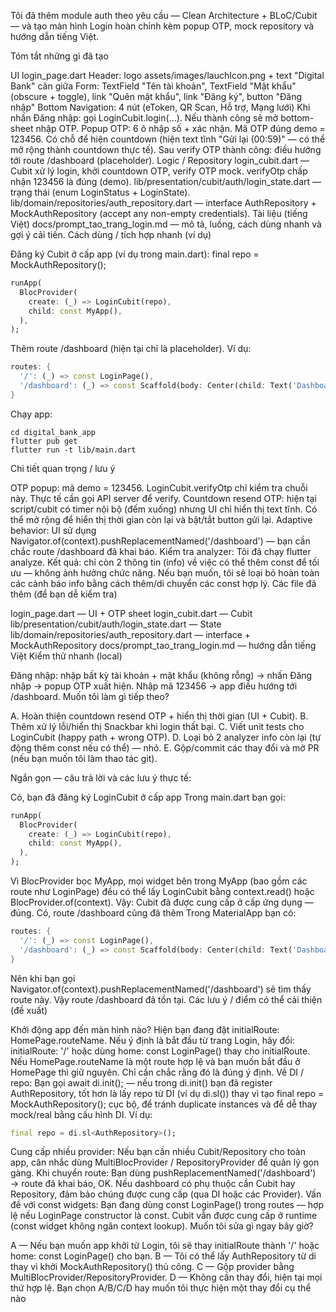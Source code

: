 Tôi đã thêm module auth theo yêu cầu — Clean Architecture + BLoC/Cubit — và tạo màn hình Login hoàn chỉnh kèm popup OTP, mock repository và hướng dẫn tiếng Việt.

Tóm tắt những gì đã tạo

UI
login_page.dart
Header: logo assets/images/lauchIcon.png + text "Digital Bank" căn giữa
Form: TextField "Tên tài khoản", TextField "Mật khẩu" (obscure + toggle), link "Quên mật khẩu", link "Đăng ký", button "Đăng nhập"
Bottom Navigation: 4 nút (eToken, QR Scan, Hỗ trợ, Mạng lưới)
Khi nhấn Đăng nhập: gọi LoginCubit.login(...). Nếu thành công sẽ mở bottom-sheet nhập OTP.
Popup OTP: 6 ô nhập số + xác nhận. Mã OTP đúng demo = 123456. Có chỗ để hiện countdown (hiện text tĩnh "Gửi lại (00:59)" — có thể mở rộng thành countdown thực tế).
Sau verify OTP thành công: điều hướng tới route /dashboard (placeholder).
Logic / Repository
login_cubit.dart — Cubit xử lý login, khởi countdown OTP, verify OTP mock.
verifyOtp chấp nhận 123456 là đúng (demo).
lib/presentation/cubit/auth/login_state.dart — trạng thái (enum LoginStatus + LoginState).
lib/domain/repositories/auth_repository.dart — interface AuthRepository + MockAuthRepository (accept any non-empty credentials).
Tài liệu (tiếng Việt)
docs/prompt_tao_trang_login.md — mô tả, luồng, cách dùng nhanh và gợi ý cải tiến.
Cách dùng / tích hợp nhanh (ví dụ)

Đăng ký Cubit ở cấp app (ví dụ trong main.dart):
final repo = MockAuthRepository();
```dart
runApp(
  BlocProvider(
    create: (_) => LoginCubit(repo),
    child: const MyApp(),
  ),
);
```

Thêm route /dashboard (hiện tại chỉ là placeholder). Ví dụ:
```dart
routes: {
  '/': (_) => const LoginPage(),
  '/dashboard': (_) => const Scaffold(body: Center(child: Text('Dashboard (placeholder)'))),
}
```
Chạy app:
```
cd digital_bank_app
flutter pub get
flutter run -t lib/main.dart
```

Chi tiết quan trọng / lưu ý

OTP popup: mã demo = 123456. LoginCubit.verifyOtp chỉ kiểm tra chuỗi này. Thực tế cần gọi API server để verify.
Countdown resend OTP: hiện tại script/cubit có timer nội bộ (đếm xuống) nhưng UI chỉ hiển thị text tĩnh. Có thể mở rộng để hiển thị thời gian còn lại và bật/tắt button gửi lại.
Adaptive behavior: UI sử dụng Navigator.of(context).pushReplacementNamed('/dashboard') — bạn cần chắc route /dashboard đã khai báo.
Kiểm tra analyzer: Tôi đã chạy flutter analyze. Kết quả: chỉ còn 2 thông tin (info) về việc có thể thêm const để tối ưu — không ảnh hưởng chức năng. Nếu bạn muốn, tôi sẽ loại bỏ hoàn toàn các cảnh báo info bằng cách thêm/di chuyển các const hợp lý.
Các file đã thêm (để bạn dễ kiểm tra)

login_page.dart — UI + OTP sheet
login_cubit.dart — Cubit
lib/presentation/cubit/auth/login_state.dart — State
lib/domain/repositories/auth_repository.dart — interface + MockAuthRepository
docs/prompt_tao_trang_login.md — hướng dẫn tiếng Việt
Kiểm thử nhanh (local)

Đăng nhập: nhập bất kỳ tài khoản + mật khẩu (không rỗng) → nhấn Đăng nhập → popup OTP xuất hiện.
Nhập mã 123456 → app điều hướng tới /dashboard.
Muốn tôi làm gì tiếp theo?

A. Hoàn thiện countdown resend OTP + hiển thị thời gian (UI + Cubit).
B. Thêm xử lý lỗi/hiển thị Snackbar khi login thất bại.
C. Viết unit tests cho LoginCubit (happy path + wrong OTP).
D. Loại bỏ 2 analyzer info còn lại (tự động thêm const nếu có thể) — nhỏ.
E. Gộp/commit các thay đổi và mở PR (nếu bạn muốn tôi làm thao tác git).





Ngắn gọn — câu trả lời và các lưu ý thực tế:

Có, bạn đã đăng ký LoginCubit ở cấp app
Trong main.dart bạn gọi:
```dart
runApp(
  BlocProvider(
    create: (_) => LoginCubit(repo),
    child: const MyApp(),
  ),
);
```
Vì BlocProvider bọc MyApp, mọi widget bên trong MyApp (bao gồm các route như LoginPage) đều có thể lấy LoginCubit bằng context.read<LoginCubit>() hoặc BlocProvider.of<LoginCubit>(context). Vậy: Cubit đã được cung cấp ở cấp ứng dụng — đúng.
Có, route /dashboard cũng đã thêm
Trong MaterialApp bạn có:
```dart
routes: {
  '/': (_) => const LoginPage(),
  '/dashboard': (_) => const Scaffold(body: Center(child: Text('Dashboard (placeholder)'))),
}
```

Nên khi bạn gọi Navigator.of(context).pushReplacementNamed('/dashboard') sẽ tìm thấy route này. Vậy route /dashboard đã tồn tại.
Các lưu ý / điểm có thể cải thiện (đề xuất)

Khởi động app đến màn hình nào?
Hiện bạn đang đặt initialRoute: HomePage.routeName. Nếu ý định là bắt đầu từ trang Login, hãy đổi:
initialRoute: '/' hoặc
dùng home: const LoginPage() thay cho initialRoute.
Nếu HomePage.routeName là một route hợp lệ và bạn muốn bắt đầu ở HomePage thì giữ nguyên. Chỉ cần chắc rằng đó là đúng ý định.
Về DI / repo:
Bạn gọi await di.init(); — nếu trong di.init() bạn đã register AuthRepository, tốt hơn là lấy repo từ DI (ví dụ di.sl<AuthRepository>()) thay vì tạo final repo = MockAuthRepository(); cục bộ, để tránh duplicate instances và để dễ thay mock/real bằng cấu hình DI.
Ví dụ:
```dart
final repo = di.sl<AuthRepository>();
```
Cung cấp nhiều provider:
Nếu bạn cần nhiều Cubit/Repository cho toàn app, cân nhắc dùng MultiBlocProvider / RepositoryProvider để quản lý gọn gàng.
Khi chuyển route:
Bạn dùng pushReplacementNamed('/dashboard') → route đã khai báo, OK. Nếu dashboard có phụ thuộc cần Cubit hay Repository, đảm bảo chúng được cung cấp (qua DI hoặc các Provider).
Vấn đề với const widgets:
Bạn đang dùng const LoginPage() trong routes — hợp lệ nếu LoginPage constructor là const. Cubit vẫn được cung cấp ở runtime (const widget không ngăn context lookup).
Muốn tôi sửa gì ngay bây giờ?

A — Nếu bạn muốn app khởi từ Login, tôi sẽ thay initialRoute thành '/' hoặc home: const LoginPage() cho bạn.
B — Tôi có thể lấy AuthRepository từ di thay vì khởi MockAuthRepository() thủ công.
C — Gộp provider bằng MultiBlocProvider/RepositoryProvider.
D — Không cần thay đổi, hiện tại mọi thứ hợp lệ.
Bạn chọn A/B/C/D hay muốn tôi thực hiện một thay đổi cụ thể nào